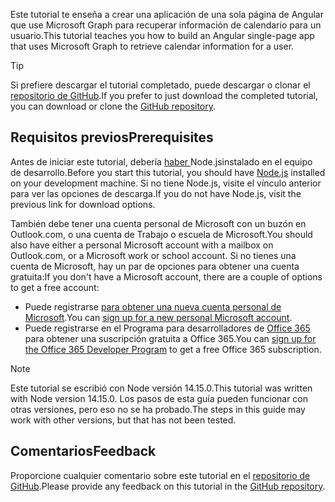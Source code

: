 <!-- markdownlint-disable MD002 MD041 -->

<span data-ttu-id="ac9d4-101">Este tutorial te enseña a crear una aplicación de una sola página de Angular que use Microsoft Graph para recuperar información de calendario para un usuario.</span><span class="sxs-lookup"><span data-stu-id="ac9d4-101">This tutorial teaches you how to build an Angular single-page app that uses Microsoft Graph to retrieve calendar information for a user.</span></span>

> [!TIP]
> <span data-ttu-id="ac9d4-102">Si prefiere descargar el tutorial completado, puede descargar o clonar el [repositorio de GitHub](https://github.com/microsoftgraph/msgraph-training-angularspa).</span><span class="sxs-lookup"><span data-stu-id="ac9d4-102">If you prefer to just download the completed tutorial, you can download or clone the [GitHub repository](https://github.com/microsoftgraph/msgraph-training-angularspa).</span></span>

## <a name="prerequisites"></a><span data-ttu-id="ac9d4-103">Requisitos previos</span><span class="sxs-lookup"><span data-stu-id="ac9d4-103">Prerequisites</span></span>

<span data-ttu-id="ac9d4-104">Antes de iniciar este tutorial, debería [ haber ](https://nodejs.org)Node.jsinstalado en el equipo de desarrollo.</span><span class="sxs-lookup"><span data-stu-id="ac9d4-104">Before you start this tutorial, you should have [Node.js](https://nodejs.org) installed on your development machine.</span></span> <span data-ttu-id="ac9d4-105">Si no tiene Node.js, visite el vínculo anterior para ver las opciones de descarga.</span><span class="sxs-lookup"><span data-stu-id="ac9d4-105">If you do not have Node.js, visit the previous link for download options.</span></span>

<span data-ttu-id="ac9d4-106">También debe tener una cuenta personal de Microsoft con un buzón en Outlook.com, o una cuenta de Trabajo o escuela de Microsoft.</span><span class="sxs-lookup"><span data-stu-id="ac9d4-106">You should also have either a personal Microsoft account with a mailbox on Outlook.com, or a Microsoft work or school account.</span></span> <span data-ttu-id="ac9d4-107">Si no tienes una cuenta de Microsoft, hay un par de opciones para obtener una cuenta gratuita:</span><span class="sxs-lookup"><span data-stu-id="ac9d4-107">If you don't have a Microsoft account, there are a couple of options to get a free account:</span></span>

- <span data-ttu-id="ac9d4-108">Puede registrarse [para obtener una nueva cuenta personal de Microsoft](https://signup.live.com/signup?wa=wsignin1.0&rpsnv=12&ct=1454618383&rver=6.4.6456.0&wp=MBI_SSL_SHARED&wreply=https://mail.live.com/default.aspx&id=64855&cbcxt=mai&bk=1454618383&uiflavor=web&uaid=b213a65b4fdc484382b6622b3ecaa547&mkt=E-US&lc=1033&lic=1).</span><span class="sxs-lookup"><span data-stu-id="ac9d4-108">You can [sign up for a new personal Microsoft account](https://signup.live.com/signup?wa=wsignin1.0&rpsnv=12&ct=1454618383&rver=6.4.6456.0&wp=MBI_SSL_SHARED&wreply=https://mail.live.com/default.aspx&id=64855&cbcxt=mai&bk=1454618383&uiflavor=web&uaid=b213a65b4fdc484382b6622b3ecaa547&mkt=E-US&lc=1033&lic=1).</span></span>
- <span data-ttu-id="ac9d4-109">Puede registrarse en el Programa para desarrolladores de [Office 365](https://developer.microsoft.com/office/dev-program) para obtener una suscripción gratuita a Office 365.</span><span class="sxs-lookup"><span data-stu-id="ac9d4-109">You can [sign up for the Office 365 Developer Program](https://developer.microsoft.com/office/dev-program) to get a free Office 365 subscription.</span></span>

> [!NOTE]
> <span data-ttu-id="ac9d4-110">Este tutorial se escribió con Node versión 14.15.0.</span><span class="sxs-lookup"><span data-stu-id="ac9d4-110">This tutorial was written with Node version 14.15.0.</span></span> <span data-ttu-id="ac9d4-111">Los pasos de esta guía pueden funcionar con otras versiones, pero eso no se ha probado.</span><span class="sxs-lookup"><span data-stu-id="ac9d4-111">The steps in this guide may work with other versions, but that has not been tested.</span></span>

## <a name="feedback"></a><span data-ttu-id="ac9d4-112">Comentarios</span><span class="sxs-lookup"><span data-stu-id="ac9d4-112">Feedback</span></span>

<span data-ttu-id="ac9d4-113">Proporcione cualquier comentario sobre este tutorial en el [repositorio de GitHub](https://github.com/microsoftgraph/msgraph-training-angularspa).</span><span class="sxs-lookup"><span data-stu-id="ac9d4-113">Please provide any feedback on this tutorial in the [GitHub repository](https://github.com/microsoftgraph/msgraph-training-angularspa).</span></span>
